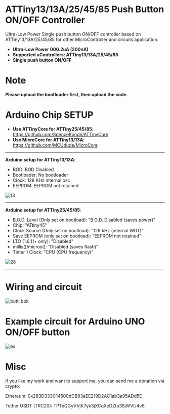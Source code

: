 # ATTiny13/13A/25/45/85 Push Button ON/OFF Controller
Ultra-Low Power Single push button ON/OFF controller based on ATTiny13/13A/25/45/85 for other MicroController and circuits application.

- **Ultra-Low Power 000.2uA (200nA)**
- **Supported uControllers: ATTiny13/13A/25/45/85**
- **Single push button ON/OFF**

# Note
**Please upload the bootloader first, then upload the code.**

# Arduino Chip SETUP

- **Use ATTinyCore for ATTiny25/45/85**: https://github.com/SpenceKonde/ATTinyCore
- **Use MicroCore for ATTiny13/13A**: https://github.com/MCUdude/MicroCore
-----------------------------------
**Arduino setup for ATTiny13/13A**:
- BOD: BOD Disabled
- Bootloader: No bootloader
- Clock: 128 KHz internal osc
- EEPROM: EEPROM not retained
  
![13](https://github.com/ErfanDL/ATTiny13-25-45-85-Push-Button-ON-OFF-Controller/assets/14868771/aa469578-f8b8-413d-8ca0-f5eb798edafd)

-----------------------------------

**Arduino setup for ATTiny25/45/85**:
- B.O.D. Level (Only set on bootload): "B.O.D. Disabled (saves power)"
- Chip: "ATtiny45"
- Clock Source (Only set on bootload): "128 kHz (internal WDT)"
- Save EEPROM (only set on bootload): "EEPROM not retained"
- LTO (1.6.11+ only): "Disabled"
- millis()/micros(): "Disabled (saves flash)"
- Timer 1 Clock: "CPU (CPU frequency)"

![28](https://github.com/ErfanDL/ATTiny13-25-45-85-Push-Button-ON-OFF-Controller/assets/14868771/a73e13a6-a187-411d-85bd-0449a5d87754)

-----------------------------------

# Wiring and circuit

![butt_bbk](https://github.com/ErfanDL/ATTiny13-25-45-85-Push-Button-ON-OFF-Controller/assets/14868771/9f82f194-fcc3-4068-8632-16992e51a03b)

# Example circuit for Arduino UNO ON/OFF button

![ex](https://github.com/ErfanDL/ATTiny13-25-45-85-Push-Button-ON-OFF-Controller/assets/14868771/c2acebcc-5fa2-4f36-89d9-0771c0f4e2ba)


# Misc

If you like my work and want to support me, you can send me a donation via crypto:

Ethereum: 0x283D333C14500dDB93aEE219D2AC1ab3a95ADd5E

Tether USDT (TRC20): TPTeQGyVVjK7yk3jXCqXeDZto38jWVU4v8

